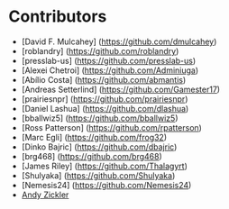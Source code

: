 # Contributors
- [David F. Mulcahey] (https://github.com/dmulcahey)
- [roblandry] (https://github.com/roblandry)
- [presslab-us] (https://github.com/presslab-us)
- [Alexei Chetroi] (https://github.com/Adminiuga)
- [Abílio Costa] (https://github.com/abmantis)
- [Andreas Setterlind] (https://github.com/Gamester17)
- [prairiesnpr] (https://github.com/prairiesnpr)
- [Daniel Lashua] (https://github.com/dlashua)
- [bballwiz5] (https://github.com/bballwiz5)
- [Ross Patterson] (https://github.com/rpatterson)
- [Marc Egli] (https://github.com/frog32)
- [Dinko Bajric] (https://github.com/dbajric)
- [brg468] (https://github.com/brg468)
- [James Riley] (https://github.com/Thalagyrt)
- [Shulyaka] (https://github.com/Shulyaka)
- [Nemesis24] (https://github.com/Nemesis24)
- [Andy Zickler](https://github.com/andyzickler)
